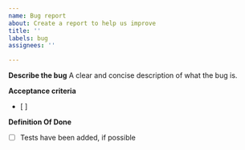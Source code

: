 ```yaml
---
name: Bug report
about: Create a report to help us improve
title: ''
labels: bug
assignees: ''

---
```


**Describe the bug**
A clear and concise description of what the bug is.

**Acceptance criteria**
- [ ] 

**Definition Of Done**
- [ ] Tests have been added, if possible
